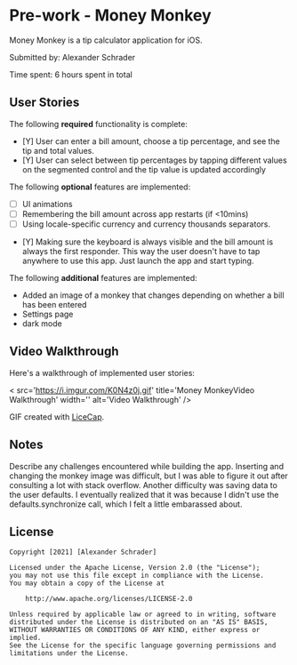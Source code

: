 # Pre-work - Money Monkey

Money Monkey is a tip calculator application for iOS.

Submitted by: Alexander Schrader

Time spent: 6 hours spent in total

## User Stories

The following **required** functionality is complete:

* [Y] User can enter a bill amount, choose a tip percentage, and see the tip and total values.
* [Y] User can select between tip percentages by tapping different values on the segmented control and the tip value is updated accordingly

The following **optional** features are implemented:

* [ ] UI animations
* [ ] Remembering the bill amount across app restarts (if <10mins)
* [ ] Using locale-specific currency and currency thousands separators.
* [Y] Making sure the keyboard is always visible and the bill amount is always the first responder. This way the user doesn't have to tap anywhere to use this app. Just launch the app and start typing.

The following **additional** features are implemented:
 - Added an image of a monkey that changes depending on whether a bill has been entered
 - Settings page
 - dark mode

## Video Walkthrough

Here's a walkthrough of implemented user stories:

< src='https://i.imgur.com/K0N4z0j.gif' title='Money MonkeyVideo Walkthrough' width='' alt='Video Walkthrough' />

GIF created with [LiceCap](http://www.cockos.com/licecap/).

## Notes

Describe any challenges encountered while building the app.
Inserting and changing the monkey image was difficult, but I was able to figure it out after consulting a lot with stack overflow. Another difficulty was saving data to the user defaults. I eventually realized that it was because I didn't use the defaults.synchronize call, which I felt a little embarassed about. 

## License

    Copyright [2021] [Alexander Schrader]

    Licensed under the Apache License, Version 2.0 (the "License");
    you may not use this file except in compliance with the License.
    You may obtain a copy of the License at

        http://www.apache.org/licenses/LICENSE-2.0

    Unless required by applicable law or agreed to in writing, software
    distributed under the License is distributed on an "AS IS" BASIS,
    WITHOUT WARRANTIES OR CONDITIONS OF ANY KIND, either express or implied.
    See the License for the specific language governing permissions and
    limitations under the License.